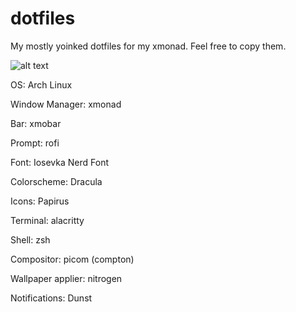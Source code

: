 # dotfiles
 My mostly yoinked dotfiles for my xmonad. Feel free to copy them.

![alt text](https://github.com/[Lamampis]/[dotfiles]/desktopscreenshot.png?raw=true)

OS: Arch Linux

Window Manager: xmonad 

Bar: xmobar

Prompt: rofi

Font: Iosevka Nerd Font

Colorscheme: Dracula

Icons: Papirus

Terminal: alacritty

Shell: zsh

Compositor: picom (compton)

Wallpaper applier: nitrogen

Notifications: Dunst
